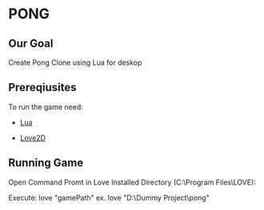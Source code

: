 

# PONG

## Our Goal

Create Pong Clone using Lua for deskop

## Prereqiusites 

To run the game need:

- [Lua](https://www.lua.org/download.html)

- [Love2D](https://love2d.org/#download) 

## Running Game

Open Command Promt in Love Installed Directory (C:\Program Files\LOVE):

Execute: love "gamePath"
ex. love "D:\Dummy Project\pong"
